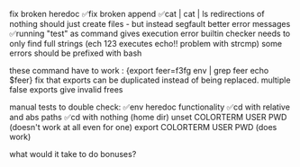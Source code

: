 fix broken heredoc
✅fix broken append
✅cat | cat | ls
redirections of nothing should just create files - but instead segfault
better error messages
✅running "test" as command gives execution error
builtin checker needs to only find full strings (ech 123 executes echo!! problem with strcmp)
some errors should be prefixed with bash

these command have to work : 
{export feer=f3fg
env | grep feer
echo $feer}
fix that exports can be duplicated instead of being replaced.
multiple false exports give invalid frees

manual tests to double check:
✅env
heredoc functionality
✅cd with relative and abs paths
✅cd with nothing (home dir)
unset COLORTERM USER PWD (doesn't work at all even for one)
export COLORTERM USER PWD (does work)

what would it take to do bonuses?
